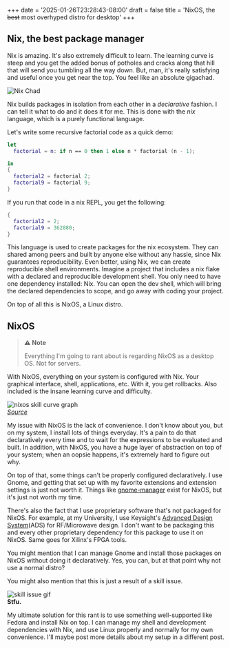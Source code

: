 +++
date = '2025-01-26T23:28:43-08:00'
draft = false
title = 'NixOS, the ~~best~~ most overhyped distro for desktop'
+++

## Nix, the best package manager

Nix is amazing. It's also extremely difficult to learn. The learning curve is steep and you get the added bonus of potholes and cracks along that hill that will send you tumbling all the way down. But, man, it's really satisfying and useful once you get near the top. You feel like an absolute gigachad.


![Nix Chad](/images/nix_chad.webp)

Nix builds packages in isolation from each other in a *declarative* fashion. I can tell it what to do and it does it for me. This is done with the *nix* language, which is a purely functional language.

Let's write some recursive factorial code as a quick demo:

```nix
let
  factorial = n: if n == 0 then 1 else n * factorial (n - 1);

in
{
  factorial2 = factorial 2;
  factorial9 = factorial 9;
}
```

If you run that code in a nix REPL, you get the following:

```nix
{
  factorial2 = 2;
  factorial9 = 362880;
}
```

This language is used to create packages for the nix ecosystem. They can shared among peers and built by anyone else without any hassle, since Nix guarantees reproducibility. Even better, using Nix, we can create reproducible shell environments. Imagine a project that includes a nix flake with a declared and reproducible development shell. You only need to have one dependency installed: Nix. You can open the dev shell, which will bring the declared dependencies to scope, and go away with coding your project.

On top of all this is NixOS, a Linux distro.

## NixOS

> **⚠️ Note**
>
> Everything I'm going to rant about is regarding NixOS as a desktop OS. Not for servers.

With NixOS, everything on your system is configured with Nix. Your graphical interface, shell, applications, etc. With it, you get rollbacks. Also included is the insane learning curve and difficulty.

![nixos skill curve graph](/images/nixos_curve.png?width=400)  
*[Source](https://www.reddit.com/r/NixOS/comments/mwem27/nixos_legacy_of_the_greybeard/)*

My issue with NixOS is the lack of convenience. I don't know about you, but on my system, I install lots of things everyday. It's a pain to do that declaratively every time and to wait for the expressions to be evaluated and built. In addition, with NixOS, you have a huge layer of abstraction on top of your system; when an oopsie happens, it's extremely hard to figure out why.

On top of that, some things can't be properly configured declaratively. I use Gnome, and getting that set up with my favorite extensions and extension settings is just not worth it. Things like [gnome-manager](https://github.com/smashstate/gnome-manager) exist for NixOS, but it's just not worth my time.

There's also the fact that I use proprietary software that's not packaged for NixOS. For example, at my University, I use Keysight's [Advanced Design System](https://www.keysight.com/us/en/products/software/pathwave-design-software/pathwave-advanced-design-system.html)(ADS) for RF/Microwave design. I don't want to be packaging this and every other proprietary dependency for this package to use it on NixOS. Same goes for Xilinx's FPGA tools.

You might mention that I can manage Gnome and install those packages on NixOS without doing it declaratively. Yes, you can, but at that point why not use a normal distro?

You might also mention that this is just a result of a skill issue.

![skill issue gif](/images/skill_issue.gif?width=150)  
**Stfu.**

My ultimate solution for this rant is to use something well-supported like Fedora and install Nix on top. I can manage my shell and development dependencies with Nix, and use Linux properly and normally for my own convenience. I'll maybe post more details about my setup in a different post.
